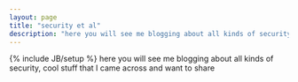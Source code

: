 ```yaml
---
layout: page
title: "security et al"
description: "here you will see me blogging about all kinds of security, cool stuff that I came across and want to share"
---
```

{% include JB/setup %}
here you will see me blogging about all kinds of security, cool stuff that I came across and want to share

